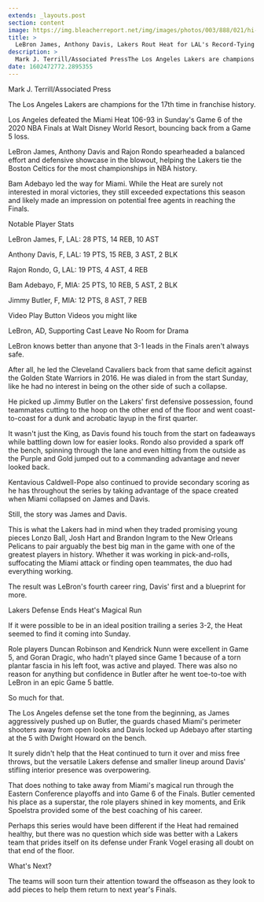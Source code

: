 ```yaml
--- 
extends: _layouts.post 
section: content 
image: https://img.bleacherreport.net/img/images/photos/003/888/021/hi-res-7324e7237fd827be24d017bb873784db_crop_exact.jpg?w=1200&h=1200&q=75 
title: > 
  LeBron James, Anthony Davis, Lakers Rout Heat for LAL's Record-Tying 17th Title 
description: > 
  Mark J. Terrill/Associated PressThe Los Angeles Lakers are champions for the 17th time in franchise history.Los Angeles defeated the Miami Heat 106-93 in Sunday's Game 6 of the 2020 NBA Finals at Walt Disney World Resort, bouncing back from a Game 5 loss.LeBron James, Anthony Davis and Rajon Rondo spearheaded a balanced effort and defensive showcase in the blowout, helping the Lakers tie the Boston Celtics for the most championships in NBA history.Kentavious Caldwell-Pope also continued to provide secondary scoring as he has throughout the series by taking advantage of the space created when Miami collapsed on James and Davis.Still, the story was James and Davis. 
date: 1602472772.2895355 
--- 
```

Mark J. Terrill/Associated Press

The Los Angeles Lakers are champions for the 17th time in franchise history.

Los Angeles defeated the Miami Heat 106-93 in Sunday's Game 6 of the 2020 NBA Finals at Walt Disney World Resort, bouncing back from a Game 5 loss.

LeBron James, Anthony Davis and Rajon Rondo spearheaded a balanced effort and defensive showcase in the blowout, helping the Lakers tie the Boston Celtics for the most championships in NBA history.

Bam Adebayo led the way for Miami. While the Heat are surely not interested in moral victories, they still exceeded expectations this season and likely made an impression on potential free agents in reaching the Finals.

Notable Player Stats

LeBron James, F, LAL: 28 PTS, 14 REB, 10 AST

Anthony Davis, F, LAL: 19 PTS, 15 REB, 3 AST, 2 BLK

Rajon Rondo, G, LAL: 19 PTS, 4 AST, 4 REB

Bam Adebayo, F, MIA: 25 PTS, 10 REB, 5 AST, 2 BLK

Jimmy Butler, F, MIA: 12 PTS, 8 AST, 7 REB

Video Play Button Videos you might like

LeBron, AD, Supporting Cast Leave No Room for Drama

LeBron knows better than anyone that 3-1 leads in the Finals aren't always safe.

After all, he led the Cleveland Cavaliers back from that same deficit against the Golden State Warriors in 2016. He was dialed in from the start Sunday, like he had no interest in being on the other side of such a collapse.

He picked up Jimmy Butler on the Lakers' first defensive possession, found teammates cutting to the hoop on the other end of the floor and went coast-to-coast for a dunk and acrobatic layup in the first quarter.

It wasn't just the King, as Davis found his touch from the start on fadeaways while battling down low for easier looks. Rondo also provided a spark off the bench, spinning through the lane and even hitting from the outside as the Purple and Gold jumped out to a commanding advantage and never looked back.

Kentavious Caldwell-Pope also continued to provide secondary scoring as he has throughout the series by taking advantage of the space created when Miami collapsed on James and Davis.

Still, the story was James and Davis.

This is what the Lakers had in mind when they traded promising young pieces Lonzo Ball, Josh Hart and Brandon Ingram to the New Orleans Pelicans to pair arguably the best big man in the game with one of the greatest players in history. Whether it was working in pick-and-rolls, suffocating the Miami attack or finding open teammates, the duo had everything working.

The result was LeBron's fourth career ring, Davis' first and a blueprint for more.

Lakers Defense Ends Heat's Magical Run

If it were possible to be in an ideal position trailing a series 3-2, the Heat seemed to find it coming into Sunday.

Role players Duncan Robinson and Kendrick Nunn were excellent in Game 5, and Goran Dragic, who hadn't played since Game 1 because of a torn plantar fascia in his left foot, was active and played. There was also no reason for anything but confidence in Butler after he went toe-to-toe with LeBron in an epic Game 5 battle.

So much for that.

The Los Angeles defense set the tone from the beginning, as James aggressively pushed up on Butler, the guards chased Miami's perimeter shooters away from open looks and Davis locked up Adebayo after starting at the 5 with Dwight Howard on the bench.

It surely didn't help that the Heat continued to turn it over and miss free throws, but the versatile Lakers defense and smaller lineup around Davis' stifling interior presence was overpowering.

That does nothing to take away from Miami's magical run through the Eastern Conference playoffs and into Game 6 of the Finals. Butler cemented his place as a superstar, the role players shined in key moments, and Erik Spoelstra provided some of the best coaching of his career.

Perhaps this series would have been different if the Heat had remained healthy, but there was no question which side was better with a Lakers team that prides itself on its defense under Frank Vogel erasing all doubt on that end of the floor.

What's Next?

The teams will soon turn their attention toward the offseason as they look to add pieces to help them return to next year's Finals.